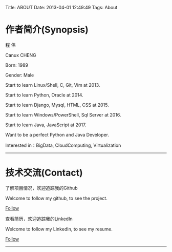 Title: ABOUT
Date: 2013-04-01 12:49:49
Tags: About



# 作者简介(Synopsis)

程 伟

Canux CHENG

Born: 1989

Gender: Male

Start to learn Linux/Shell, C, Git, Vim at 2013.

Start to learn Python, Oracle at 2014.

Start to learn Django, Mysql, HTML, CSS at 2015.

Start to learn Windows/PowerShell, Sql Server at 2016.

Start to learn Java, JavaScript at 2017.

Want to be a perfect Python and Java Developer.

Interested in：BigData, CloudComputing, Virtualization

***

# 技术交流(Contact)

了解项目情况，欢迎追踪我的Github

Welcome to follow my github, to see the project.

[Follow](https://github.com/crazy-canux)

查看简历，欢迎追踪我的LinkedIn

Welcome to follow my LinkedIn, to see my resume.

[Follow](http://www.linkedin.com/profile/preview?locale=zh_CN&trk=prof-0-sb-preview-primary-button)

***
